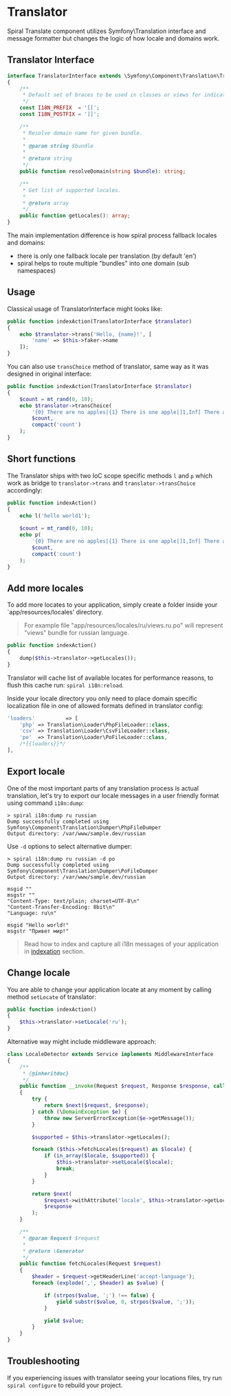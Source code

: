 # Translator
Spiral Translate component utilizes Symfony\Translation interface and message formatter but changes the logic of how locale and domains work.

## Translator Interface

```php
interface TranslatorInterface extends \Symfony\Component\Translation\TranslatorInterface
{
    /**
     * Default set of braces to be used in classes or views for indication of translatable content.
     */
    const I18N_PREFIX  = '[[';
    const I18N_POSTFIX = ']]';

    /**
     * Resolve domain name for given bundle.
     *
     * @param string $bundle
     *
     * @return string
     */
    public function resolveDomain(string $bundle): string;

    /**
     * Get list of supported locales.
     *
     * @return array
     */
    public function getLocales(): array;
}
```

The main implementation difference is how spiral process fallback locales and domains: 
- there is only one fallback locale per translation (by default 'en')
- spiral helps to route multiple "bundles" into one domain (sub namespaces)

## Usage
Classical usage of TranslatorInterface might looks like:

```php
public function indexAction(TranslatorInterface $translator)
{
    echo $translator->trans('Hello, {name}!', [
        'name' => $this->faker->name
    ]);
}
```

You can also use `transChoice` method of translator, same way as it was designed in original interface: 

```php
public function indexAction(TranslatorInterface $translator)
{
    $count = mt_rand(0, 10);
    echo $translator->transChoice(
        '{0} There are no apples|{1} There is one apple|]1,Inf[ There are {count} apples',
        $count,
        compact('count')
    );
}
```
## Short functions
The Translator ships with two IoC scope specific methods `l` and `p` which work as bridge to 
`translator->trans` and `translator->transChoice` accordingly:

```php
public function indexAction()
{
    echo l('hello world1');
    
    $count = mt_rand(0, 10);
    echo p(
        '{0} There are no apples|{1} There is one apple|]1,Inf[ There are {count} apples',
        $count,
        compact('count')
    );
}
```

## Add more locales
To add more locates to your application, simply create a folder inside your `app/resources/locales' directory.

> For example file "app/resources/locales/ru/views.ru.po" will represent "views" bundle for russian language.

```php
public function indexAction()
{
    dump($this->translator->getLocales());
}
```

Translator will cache list of available locates for performance reasons, to flush this cache run: 
`spiral i18n:reload`.

Inside your locale directory you only need to place domain specific localization file in one of allowed formats defined in translator config:

```php
'loaders'          => [
    'php' => Translation\Loader\PhpFileLoader::class,
    'csv' => Translation\Loader\CsvFileLoader::class,
    'po'  => Translation\Loader\PoFileLoader::class,
    /*{{loaders}}*/
],
```

## Export locale
One of the most important parts of any translation process is actual translation, let's try to export our locale messages in a user friendly format using command `i18n:dump`:

```
> spiral i18n:dump ru russian
Dump successfully completed using Symfony\Component\Translation\Dumper\PhpFileDumper
Output directory: /var/www/sample.dev/russian
```

Use `-d` options to select alternative dumper:

```
> spiral i18n:dump ru russian -d po
Dump successfully completed using Symfony\Component\Translation\Dumper\PoFileDumper
Output directory: /var/www/sample.dev/russian
```

```
msgid ""
msgstr ""
"Content-Type: text/plain; charset=UTF-8\n"
"Content-Transfer-Encoding: 8bit\n"
"Language: ru\n"

msgid "Hello world!"
msgstr "Привет мир!"
```

> Read how to index and capture all i18n messages of your application in [indexation](/i18n/indexation.md) section.

## Change locale
You are able to change your application locate at any moment by calling method `setLocate` of translator:

```php
public function indexAction()
{
    $this->translator->setLocale('ru');
}
```

Alternative way might include middleware approach:

```php
class LocaleDetector extends Service implements MiddlewareInterface
{
    /**
     * {@inheritdoc}
     */
    public function __invoke(Request $request, Response $response, callable $next)
    {
        try {
            return $next($request, $response);
        } catch (\DomainException $e) {
            throw new ServerErrorException($e->getMessage());
        }

        $supported = $this->translator->getLocales();

        foreach ($this->fetchLocales($request) as $locale) {
            if (in_array($locale, $supported)) {
                $this->translator->setLocale($locale);
                break;
            }
        }

        return $next(
            $request->withAttribute('locale', $this->translator->getLocale()),
            $response
        );
    }

    /**
     * @param Request $request
     *
     * @return \Generator
     */
    public function fetchLocales(Request $request)
    {
        $header = $request->getHeaderLine('accept-language');
        foreach (explode(',', $header) as $value) {

            if (strpos($value, ';') !== false) {
                yield substr($value, 0, strpos($value, ';'));
            }

            yield $value;
        }
    }
}
```

## Troubleshooting
If you experiencing issues with translator seeing your locations files, try run `spiral configure` to
rebuild your project.
